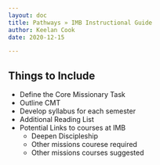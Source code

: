 ```yaml
---
layout: doc
title: Pathways » IMB Instructional Guide
author: Keelan Cook
date: 2020-12-15

---
```


## Things to Include
* Define the Core Missionary Task
* Outline CMT
* Develop syllabus for each semester
* Additional Reading List
* Potential Links to courses at IMB
	* Deepen Discipleship
	* Other missions courese required
	* Other missions courses suggested
<!--stackedit_data:
eyJoaXN0b3J5IjpbMTgwNjI3NTM5NywtMTY1NzkxMzAxMCwtMT
A0ODE1NjI0OV19
-->
